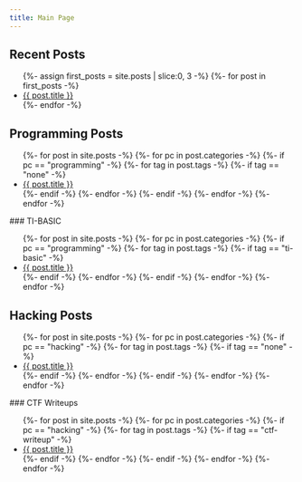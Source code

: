 ```yaml
---
title: Main Page
---
```


## Recent Posts
<ul>
{%- assign first_posts = site.posts | slice:0, 3 -%}
{%- for post in first_posts -%}
<li><a href="{{ post.url }}">{{ post.title }}</a></li>
{%- endfor -%}
</ul>

## Programming Posts
<ul>
{%- for post in site.posts -%}
    {%- for pc in post.categories -%}
      {%- if pc == "programming" -%}
		{%- for tag in post.tags -%}
		  {%- if tag == "none" -%}
			<li><a href="{{ post.url }}">{{ post.title }}</a></li>
		  {%- endif -%}
		{%- endfor -%}
      {%- endif -%}
    {%- endfor -%}
  {%- endfor -%}
</ul>
### TI-BASIC
<ul>
  {%- for post in site.posts -%}
    {%- for pc in post.categories -%}
      {%- if pc == "programming" -%}
		{%- for tag in post.tags -%}
		  {%- if tag == "ti-basic" -%}
			<li><a href="{{ post.url }}">{{ post.title }}</a></li>
		  {%- endif -%}
		{%- endfor -%}
      {%- endif -%}
    {%- endfor -%}
  {%- endfor -%}
</ul>

## Hacking Posts
<ul>
  {%- for post in site.posts -%}
    {%- for pc in post.categories -%}
      {%- if pc == "hacking" -%}
		{%- for tag in post.tags -%}
		  {%- if tag == "none" -%}
			<li><a href="{{ post.url }}">{{ post.title }}</a></li>
		  {%- endif -%}
		{%- endfor -%}
      {%- endif -%}
    {%- endfor -%}
  {%- endfor -%}
</ul>
### CTF Writeups
<ul>
  {%- for post in site.posts -%}
    {%- for pc in post.categories -%}
      {%- if pc == "hacking" -%}
		{%- for tag in post.tags -%}
		  {%- if tag == "ctf-writeup" -%}
			<li><a href="{{ post.url }}">{{ post.title }}</a></li>
		  {%- endif -%}
		{%- endfor -%}
      {%- endif -%}
    {%- endfor -%}
  {%- endfor -%}
</ul>